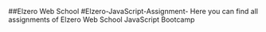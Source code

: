 ##Elzero Web School
#Elzero-JavaScript-Assignment-
Here you can find all assignments of Elzero Web School JavaScript Bootcamp
